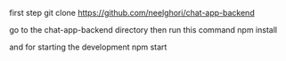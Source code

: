 first step
git clone https://github.com/neelghori/chat-app-backend

go to the chat-app-backend directory
then run this command
npm install

and for starting the development
npm start
